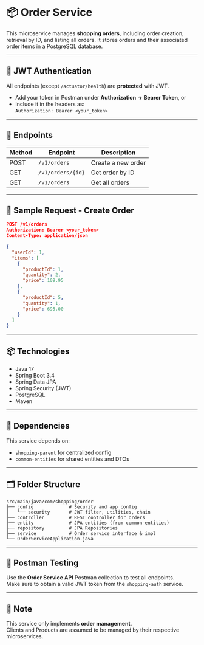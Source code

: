 # 📦 Order Service

This microservice manages **shopping orders**, including order creation, retrieval by ID, and listing all orders. It stores orders and their associated order items in a PostgreSQL database.

---

## 🔐 JWT Authentication

All endpoints (except `/actuator/health`) are **protected** with JWT.

- Add your token in Postman under **Authorization → Bearer Token**, or  
- Include it in the headers as:  
  `Authorization: Bearer <your_token>`

---

## 🚀 Endpoints

| Method | Endpoint             | Description               |
|--------|----------------------|---------------------------|
| POST   | `/v1/orders`         | Create a new order        |
| GET    | `/v1/orders/{id}`    | Get order by ID           |
| GET    | `/v1/orders`         | Get all orders            |

---

## 🧾 Sample Request - Create Order

```json
POST /v1/orders
Authorization: Bearer <your_token>
Content-Type: application/json

{
  "userId": 1,
  "items": [
    {
      "productId": 1,
      "quantity": 2,
      "price": 109.95
    },
    {
      "productId": 5,
      "quantity": 1,
      "price": 695.00
    }
  ]
}
```

---

## 📦 Technologies

- Java 17
- Spring Boot 3.4
- Spring Data JPA
- Spring Security (JWT)
- PostgreSQL
- Maven

---

## 🧩 Dependencies

This service depends on:

- `shopping-parent` for centralized config
- `common-entities` for shared entities and DTOs

---

## 🗂 Folder Structure

```
src/main/java/com/shopping/order
├── config             # Security and app config
│   └── security       # JWT filter, utilities, chain
├── controller         # REST controller for orders
├── entity             # JPA entities (from common-entities)
├── repository         # JPA Repositories
├── service            # Order service interface & impl
└── OrderServiceApplication.java
```

---

## 🧪 Postman Testing

Use the **Order Service API** Postman collection to test all endpoints.  
Make sure to obtain a valid JWT token from the `shopping-auth` service.

---

## 📝 Note

This service only implements **order management**.  
Clients and Products are assumed to be managed by their respective microservices.